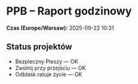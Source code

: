 # PPB – Raport godzinowy
**Czas (Europe/Warsaw):** 2025-09-22 10:31

## Status projektów
- Bezpieczny Pieszy — OK
- Zwolnij przy przejściu — OK
- Odblask ratuje życie — OK

